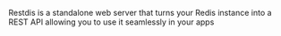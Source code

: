 Restdis is a standalone web server that turns your Redis instance into a REST API allowing you to use it seamlessly in your apps
